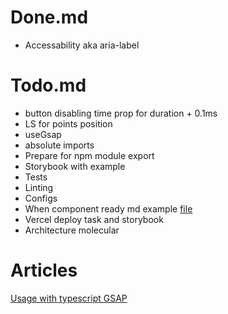 # Done.md

- Accessability aka aria-label

# Todo.md

- button disabling time prop for duration + 0.1ms
- LS for points position
- useGsap
- absolute imports
- Prepare for npm module export
- Storybook with example
- Tests
- Linting
- Configs
- When component ready md example [file](https://github.com/Barklim/onlyfClient?tab=readme-ov-file)
- Vercel deploy task and storybook
- Architecture molecular

# Articles

[Usage with typescript GSAP](https://gsap.com/community/forums/topic/19861-usage-with-typescript/)